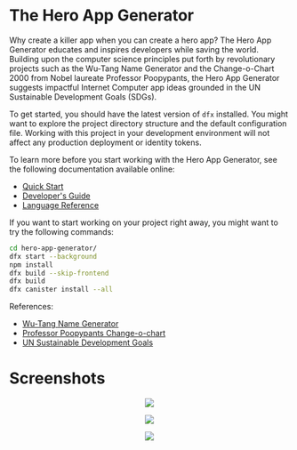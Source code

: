 # The Hero App Generator

Why create a killer app when you can create a hero app? The Hero App Generator educates and inspires developers while saving the world. Building upon the computer science principles put forth by revolutionary projects such as the Wu-Tang Name Generator and the Change-o-Chart 2000 from Nobel laureate Professor Poopypants, the Hero App Generator suggests impactful Internet Computer app ideas grounded in the UN Sustainable Development Goals (SDGs).

To get started, you should have the latest version of `dfx` installed. You might want to explore the project directory structure and the default configuration file. Working with this project in your development environment will not affect any production deployment or identity tokens.

To learn more before you start working with the Hero App Generator, see the following documentation available online:

- [Quick Start](https://sdk.dfinity.org/developers-guide/quickstart.html)
- [Developer's Guide](https://sdk.dfinity.org/developers-guide)
- [Language Reference](https://sdk.dfinity.org/language-guide)

If you want to start working on your project right away, you might want to try the following commands:

```bash
cd hero-app-generator/
dfx start --background
npm install
dfx build --skip-frontend
dfx build
dfx canister install --all
```

References:

- [Wu-Tang Name Generator](http://www.mess.be/inickgenwuname.php)
- [Professor Poopypants Change-o-chart](https://www.scholastic.com/parents/kids-activities-and-printables/printables/reading-worksheets/whats-your-new-professor-poopypants-name.html)
- [UN Sustainable Development Goals](https://www.un.org/sustainabledevelopment/sustainable-development-goals/)

# Screenshots

<p align="center">
  <img src="https://github.com/stanleygjones/hackathon/blob/master/assets/splash.png">
</p>

<p align="center">
  <img src="https://github.com/stanleygjones/hackathon/blob/master/assets/idea.png">
</p>

<p align="center">
  <img src="https://github.com/stanleygjones/hackathon/blob/master/assets/description.png">
</p>
